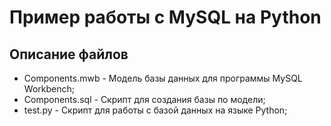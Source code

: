 # Пример работы с MySQL на Python

## Описание файлов
* Components.mwb - Модель базы данных для программы MySQL Workbench;
* Components.sql - Скрипт для создания базы по модели;
* test.py - Скрипт для работы с базой данных на языке Python;
